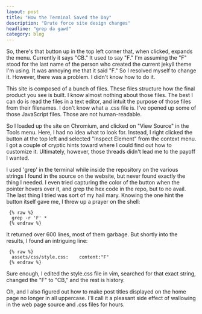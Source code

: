 ```yaml
---
layout: post
title: "How the Terminal Saved the Day"
description: "Brute force site design changes"
headline: "grep da gawd"
category: blog
---
```

So, there's that button up in the top left corner that, when clicked, expands the menu.  Currently it says "CB."  It used to say "F."  I'm assuming the "F" stood for the last name of the person who created the current jekyll theme I'm using.  It was annoying me that it said "F."  So I resolved myself to change it.  However, there was a problem.  I didn't know how to do it.

This site is composed of a bunch of files.  These files structure how the final product you see is built.  I know almost nothing about those files.  The best I can do is read the files in a text editor, and intuit the purpose of those files from their filenames.  I don't know what a .css file is.  I've opened up some of those JavaScript files.  Those are not human-readable.

So I loaded up the site on Chromium, and clicked on "View Source" in the Tools menu.  Here, I had no idea what to look for.  Instead, I right clicked the button at the top left and selected "Inspect Element" from the context menu.  I got a couple of cryptic hints toward where I could find out how to customize it.  Ultimately, however, those threads didn't lead me to the payoff I wanted.

I used 'grep' in the terminal while inside the repository on the various strings I found in the source on the website, but never found exactly the thing I needed.  I even tried capturing the color of the button when the pointer hovers over it, and grep the hex code in the repo, but to no avail.  The last thing I tried was sort of my hail mary.  Knowing the one hint the button itself gave me, I threw up a prayer on the shell:

     {% raw %}
      grep -r 'F' *
     {% endraw %}

It returned over 600 lines, most of them garbage.  But shortly into the results, I found an intriguing line:

     {% raw %}
      assets/css/style.css:    content:"F"
     {% endraw %}

Sure enough, I edited the style.css file in vim, searched for that exact string, changed the "F" to "CB," and the rest is history.

Oh, and I also figured out how to make post titles displayed on the home page no longer in all uppercase.  I'll call it a pleasant side effect of wallowing in the web page source and .css files for hours.
